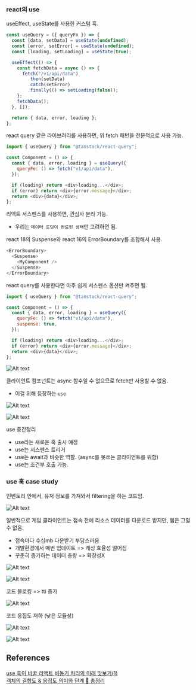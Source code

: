 ### react의 use

useEffect, useState를 사용한 커스텀 훅.

```js
const useQuery = ({ queryFn }) => {
  const [data, setData] = useState(undefined);
  const [error, setError] = useState(undefined);
  const [loading, setLoading] = useState(true);

  useEffect(() => {
    const fetchData = async () => {
      fetch("/v1/api/data")
        .then(setData)
        .catch(setError)
        .finally(() => setLoading(false));
    };
    fetchData();
  }, []);

  return { data, error, loading };
};
```

react query 같은 라이브러리를 사용하면, 위 fetch 패턴을 전문적으로 사용 가능.

```js
import { useQuery } from "@tanstack/react-query";

const Component = () => {
  const { data, error, loading } = useQuery({
    queryFe: () => fetch("v1/api/data"),
  });

  if (loading) return <div>loading...</div>;
  if (error) return <div>{error.message}</div>;
  return <div>{data}</div>;
};
```

리액트 서스펜스를 사용하면, 관심사 분리 가능.

- 우리는 `데이터 로딩이 완료된 상태`만 고려하면 됨.

react 18의 Suspense와 react 16의 ErrorBoundary를 조합해서 사용.

```js
<ErrorBoundary>
  <Suspense>
    <MyComponent />
  </Suspense>
</ErrorBoundary>
```

react query를 사용한다면 아주 쉽게 서스펜스 옵션만 켜주면 됨.

```js
import { useQuery } from "@tanstack/react-query";

const Component = () => {
  const { data, error, loading } = useQuery({
    queryFe: () => fetch("v1/api/data"),
    suspense: true,
  });

  if (loading) return <div>loading...</div>;
  if (error) return <div>{error.message}</div>;
  return <div>{data}</div>;
};
```

![Alt text](image.png)

클라이언트 컴포넌트는 async 함수일 수 없으므로 fetch만 사용할 수 없음.

- 이걸 위해 등장하는 `use`

![Alt text](image-1.png)

![Alt text](image-2.png)

use 중간정리

- use라는 새로운 훅 출시 예정
- use는 서스펜스 트리거
- use는 await과 비슷한 역할. (async를 못쓰는 클라이언트를 위함)
- use는 조건부 호출 가능.

### use 훅 case study

인벤토리 안에서, 유저 정보를 가져와서 filtering을 하는 코드임.

![Alt text](image-3.png)

일반적으로 게임 클라이언트는 접속 전에 리소스 데이터를 다운로드 받지만, 웹은 그럴 수 없음.

- 접속마다 수십mb 다운받기 부담스러움
- 개발환경에서 매번 업데이트 => 캐싱 효율성 떨어짐
- 꾸준히 증가하는 데이터 총량 => 확장성X

![Alt text](image-4.png)

![Alt text](image-5.png)

코드 블로킹 => tti 증가

![Alt text](image-6.png)

코드 응집도 저하 (낮은 모듈성)

![Alt text](image-7.png)

![Alt text](image-8.png)

## References

[use 훅이 바꿀 리액트 비동기 처리의 미래 맛보기(1)](https://yozm.wishket.com/magazine/detail/2373/)<br>
[객체의 결합도 & 응집도 의미와 단계 💯 총정리](https://inpa.tistory.com/entry/OOP-%F0%9F%92%A0-%EA%B0%9D%EC%B2%B4%EC%9D%98-%EA%B2%B0%ED%95%A9%EB%8F%84-%EC%9D%91%EC%A7%91%EB%8F%84-%EC%9D%98%EB%AF%B8%EC%99%80-%EB%8B%A8%EA%B3%84-%EC%9D%B4%ED%95%B4%ED%95%98%EA%B8%B0-%EC%89%BD%EA%B2%8C-%EC%A0%95%EB%A6%AC)<br>
